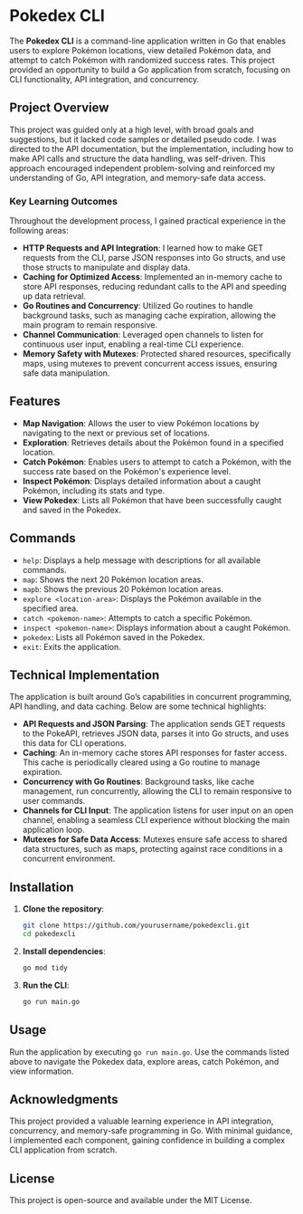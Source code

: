 # Pokedex CLI

The **Pokedex CLI** is a command-line application written in Go that enables users to explore Pokémon locations, view detailed Pokémon data, and attempt to catch Pokémon with randomized success rates. This project provided an opportunity to build a Go application from scratch, focusing on CLI functionality, API integration, and concurrency.

## Project Overview

This project was guided only at a high level, with broad goals and suggestions, but it lacked code samples or detailed pseudo code. I was directed to the API documentation, but the implementation, including how to make API calls and structure the data handling, was self-driven. This approach encouraged independent problem-solving and reinforced my understanding of Go, API integration, and memory-safe data access.

### Key Learning Outcomes

Throughout the development process, I gained practical experience in the following areas:

- **HTTP Requests and API Integration**: I learned how to make GET requests from the CLI, parse JSON responses into Go structs, and use those structs to manipulate and display data.
- **Caching for Optimized Access**: Implemented an in-memory cache to store API responses, reducing redundant calls to the API and speeding up data retrieval.
- **Go Routines and Concurrency**: Utilized Go routines to handle background tasks, such as managing cache expiration, allowing the main program to remain responsive.
- **Channel Communication**: Leveraged open channels to listen for continuous user input, enabling a real-time CLI experience.
- **Memory Safety with Mutexes**: Protected shared resources, specifically maps, using mutexes to prevent concurrent access issues, ensuring safe data manipulation.

## Features

- **Map Navigation**: Allows the user to view Pokémon locations by navigating to the next or previous set of locations.
- **Exploration**: Retrieves details about the Pokémon found in a specified location.
- **Catch Pokémon**: Enables users to attempt to catch a Pokémon, with the success rate based on the Pokémon's experience level.
- **Inspect Pokémon**: Displays detailed information about a caught Pokémon, including its stats and type.
- **View Pokedex**: Lists all Pokémon that have been successfully caught and saved in the Pokedex.

## Commands

- `help`: Displays a help message with descriptions for all available commands.
- `map`: Shows the next 20 Pokémon location areas.
- `mapb`: Shows the previous 20 Pokémon location areas.
- `explore <location-area>`: Displays the Pokémon available in the specified area.
- `catch <pokemon-name>`: Attempts to catch a specific Pokémon.
- `inspect <pokemon-name>`: Displays information about a caught Pokémon.
- `pokedex`: Lists all Pokémon saved in the Pokedex.
- `exit`: Exits the application.

## Technical Implementation

The application is built around Go’s capabilities in concurrent programming, API handling, and data caching. Below are some technical highlights:

- **API Requests and JSON Parsing**: The application sends GET requests to the PokeAPI, retrieves JSON data, parses it into Go structs, and uses this data for CLI operations.
- **Caching**: An in-memory cache stores API responses for faster access. This cache is periodically cleared using a Go routine to manage expiration.
- **Concurrency with Go Routines**: Background tasks, like cache management, run concurrently, allowing the CLI to remain responsive to user commands.
- **Channels for CLI Input**: The application listens for user input on an open channel, enabling a seamless CLI experience without blocking the main application loop.
- **Mutexes for Safe Data Access**: Mutexes ensure safe access to shared data structures, such as maps, protecting against race conditions in a concurrent environment.

## Installation

1. **Clone the repository**:
   ```bash
   git clone https://github.com/yourusername/pokedexcli.git
   cd pokedexcli
   ```

2. **Install dependencies**:
   ```bash
   go mod tidy
   ```

3. **Run the CLI**:
   ```bash
   go run main.go
   ```

## Usage

Run the application by executing `go run main.go`. Use the commands listed above to navigate the Pokedex data, explore areas, catch Pokémon, and view information.

## Acknowledgments

This project provided a valuable learning experience in API integration, concurrency, and memory-safe programming in Go. With minimal guidance, I implemented each component, gaining confidence in building a complex CLI application from scratch.

## License

This project is open-source and available under the MIT License.